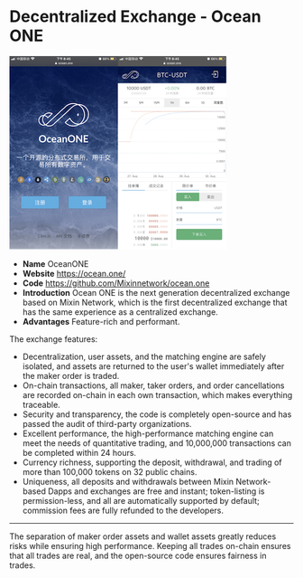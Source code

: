 # Decentralized Exchange - Ocean ONE

![TODO: English Version Img: OceanONE](./oceanone.png)

- **Name** OceanONE
- **Website** https://ocean.one/
- **Code** https://github.com/Mixinnetwork/ocean.one
- **Introduction** Ocean ONE is the next generation decentralized exchange based on Mixin Network, which is the first decentralized exchange that has the same experience as a centralized exchange.
- **Advantages** Feature-rich and performant.

The exchange features:

- Decentralization, user assets, and the matching engine are safely isolated, and assets are returned to the user's wallet immediately after the maker order is traded.
- On-chain transactions, all maker, taker orders, and order cancellations are recorded on-chain in each own transaction, which makes everything traceable.
- Security and transparency, the code is completely open-source and has passed the audit of third-party organizations.
- Excellent performance, the high-performance matching engine can meet the needs of quantitative trading, and 10,000,000 transactions can be completed within 24 hours.
- Currency richness, supporting the deposit, withdrawal, and trading of more than 100,000 tokens on 32 public chains.
- Uniqueness, all deposits and withdrawals between Mixin Network-based Dapps and exchanges are free and instant; token-listing is permission-less, and all are automatically supported by default; commission fees are fully refunded to the developers.

---
The separation of maker order assets and wallet assets greatly reduces risks while ensuring high performance. Keeping all trades on-chain ensures that all trades are real, and the open-source code ensures fairness in trades.
